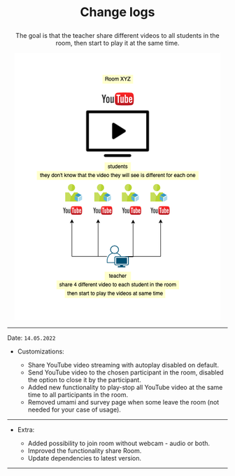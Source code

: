 # <p align="center">Change logs</p>

<p align="center">The goal is that the teacher share different videos to all students in the room, then start to play it at the same time.</p>

<p align="center">
    <img src="../public/images/experiment.png" />
</p>

---

Date: `14.05.2022`

-   Customizations:

    -   Share YouTube video streaming with autoplay disabled on default.
    -   Send YouTube video to the chosen participant in the room, disabled the option to close it by the participant.
    -   Added new functionality to play-stop all YouTube video at the same time to all participants in the room.
    -   Removed umami and survey page when some leave the room (not needed for your case of usage).

---

-   Extra:

    -   Added possibility to join room without webcam - audio or both.
    -   Improved the functionality share Room.
    -   Update dependencies to latest version.

---
